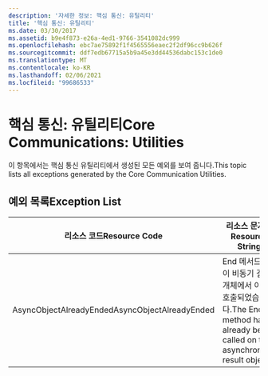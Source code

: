 ```yaml
---
description: '자세한 정보: 핵심 통신: 유틸리티'
title: '핵심 통신: 유틸리티'
ms.date: 03/30/2017
ms.assetid: b9e4f873-e26a-4ed1-9766-3541082dc999
ms.openlocfilehash: ebc7ae75892f1f4565556eaec2f2df96cc9b626f
ms.sourcegitcommit: ddf7edb67715a5b9a45e3dd44536dabc153c1de0
ms.translationtype: MT
ms.contentlocale: ko-KR
ms.lasthandoff: 02/06/2021
ms.locfileid: "99686533"
---
```

# <a name="core-communications-utilities"></a><span data-ttu-id="47775-103">핵심 통신: 유틸리티</span><span class="sxs-lookup"><span data-stu-id="47775-103">Core Communications: Utilities</span></span>

<span data-ttu-id="47775-104">이 항목에서는 핵심 통신 유틸리티에서 생성된 모든 예외를 보여 줍니다.</span><span class="sxs-lookup"><span data-stu-id="47775-104">This topic lists all exceptions generated by the Core Communication Utilities.</span></span>  
  
## <a name="exception-list"></a><span data-ttu-id="47775-105">예외 목록</span><span class="sxs-lookup"><span data-stu-id="47775-105">Exception List</span></span>  
  
|<span data-ttu-id="47775-106">리소스 코드</span><span class="sxs-lookup"><span data-stu-id="47775-106">Resource Code</span></span>|<span data-ttu-id="47775-107">리소스 문자열</span><span class="sxs-lookup"><span data-stu-id="47775-107">Resource String</span></span>|  
|-------------------|---------------------|  
|<span data-ttu-id="47775-108">AsyncObjectAlreadyEnded</span><span class="sxs-lookup"><span data-stu-id="47775-108">AsyncObjectAlreadyEnded</span></span>|<span data-ttu-id="47775-109">End 메서드가 이 비동기 결과 개체에서 이미 호출되었습니다.</span><span class="sxs-lookup"><span data-stu-id="47775-109">The End method has already been called on this asynchronous result object.</span></span>|
